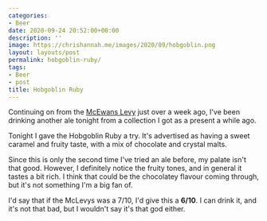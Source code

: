 ```yaml
---
categories:
- Beer
date: 2020-09-24 20:52:00+00:00
description: ''
image: https://chrishannah.me/images/2020/09/hobgoblin.png
layout: layouts/post
permalink: hobgoblin-ruby/
tags:
- Beer
- post
title: Hobgoblin Ruby
---
```


Continuing on from the [McEwans Levy](https://chrishannah.me/mcewans-levy/) just over a week ago, I've been drinking another ale tonight from a collection I got as a present a while ago.

Tonight I gave the Hobgoblin Ruby a try. It's advertised as having a sweet caramel and fruity taste, with a mix of chocolate and crystal malts.

Since this is only the second time I've tried an ale before, my palate isn't that good. However, I definitely notice the fruity tones, and in general it tastes a bit rich. I think that could be the chocolatey flavour coming through, but it's not something I'm a big fan of.

I'd say that if the McLevys was a 7/10, I'd give this a **6/10**. I can drink it, and it's not that bad, but I wouldn't say it's that god either.
